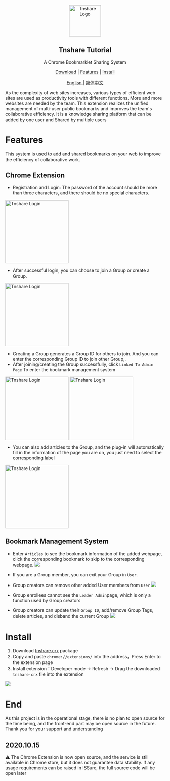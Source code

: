 <p align="center">
 <img width="100px" src="https://cdn.byeguo.cn/tnshare/logo.png" align="center" alt="Tnshare Logo" />
 <h2 align="center">Tnshare Tutorial</h2>
 <p align="center">A Chrome Bookmarklet Sharing System</p>
</p>
<p align="center">
  <a href="https://github.com/betterTisen/Tnshare_Doc/releases">Download</a>
  |
  <a href="#user-content-features">Features</a>
  |
  <a href="#user-content-install">Install</a>
</p>
<p align="center">
  <a href="/README.md">Englisn </a>
  |
  <a href="/docs/readme_cn.md">简体中文</a>
</p>

As the complexity of web sites increases, various types of efficient web sites are used as productivity tools with different functions. More and more websites are needed by the team. This extension realizes the unified management of multi-user public bookmarks and improves the team's collaborative efficiency. It is a knowledge sharing platform that can be added by one user and Shared by multiple users

# Features

This system is used to add and shared bookmarks on your web to improve the efficiency of collaborative work.

## Chrome Extension

- Registration and Login: The password of the account should be more than three characters, and there should be no special characters.

<img width="200px" src="https://cdn.byeguo.cn/tnshare/login.png" align="center" alt="Tnshare Login" />

- After successful login, you can choose to join a Group or create a Group.

<img width="200px" src="https://cdn.byeguo.cn/tnshare/no-group.png" align="center" alt="Tnshare Login" />

- Creating a Group generates a Group ID for others to join. And you can enter the corresponding Group ID to join other Group,. 
- After joining/creating the Group successfully, click `Linked To Admin Page` To enter the bookmark management system

<img width="200px" src="https://cdn.byeguo.cn/tnshare/create-group.png" align="center" alt="Tnshare Login" />
<img width="200px" src="https://cdn.byeguo.cn/tnshare/add-group.png" align="center" alt="Tnshare Login" />

- You can also add articles to the Group, and the plug-in will automatically fill in the information of the page you are on, you just need to select the corresponding label

<img width="200px" src="https://cdn.byeguo.cn/tnshare/add-art.png" align="center" alt="Tnshare Login" />

## Bookmark Management System

- Enter `Articles` to see the bookmark information of the added webpage, click the corresponding bookmark to skip to the corresponding webpage.
![](https://cdn.byeguo.cn/tnshare/has-art.png)

- If you are a Group member, you can exit your Group in `User`.
- Group creators can remove other added User members from `User`
![](https://cdn.byeguo.cn/tnshare/user.png)

- Group enrollees cannot see the `Leader Admin`page, which is only a function used by Group creators
- Group creators can update their `Group ID`, add/remove Group Tags, delete articles, and disband the current Group
![](https://cdn.byeguo.cn/tnshare/admin.png)

# Install

1. Download [tnshare.crx](https://github.com/betterTisen/Tnshare_Doc/releases) package
2. Copy and paste `chrome://extensions/` into the address，Press Enter to the extension page
3. Install extension：Developer mode -> Refresh -> Drag the downloaded `tnshare-crx` file into the extension

![](https://cdn.byeguo.cn/tnshare/extension-en.png)

# End

As this project is in the operational stage, there is no plan to open source for the time being, and the front-end part may be open source in the future. Thank you for your support and understanding

## 2020.10.15

⚠️ The Chrome Extension is now open source, and the service is still available in Chrome store, but it does not guarantee data stability. If any usage requirements can be raised in ISSure, the full source code will be open later